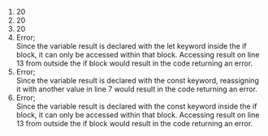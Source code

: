 1. 20
2. 20
3. 20
4. Error; <br> Since the variable result is declared with the let keyword inside the if block, it can only be accessed within that block. Accessing result on line 13 from outside the if block would result in the code returning an error.
5. Error; <br> Since the variable result is declared with the const keyword, reassigning it with another value in line 7 would result in the code returning an error.
6. Error; <br> Since the variable result is declared with the const keyword inside the if block, it can only be accessed within that block. Accessing result on line 13 from outside the if block would result in the code returning an error.